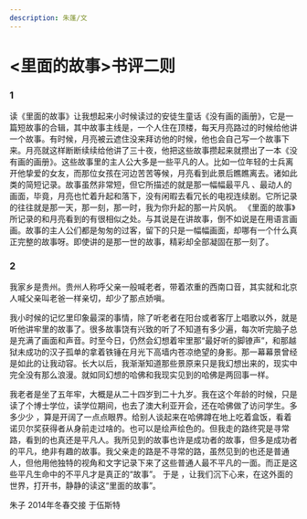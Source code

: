 ```yaml
---
description: 朱蓬/文
---
```


# &lt;里面的故事&gt;书评二则

### 1

读《里面的故事》让我想起来小时候读过的安徒生童话《没有画的画册》，它是一篇短故事的合辑，其中故事主线是，一个人住在顶楼，每天月亮路过的时候给他讲一个故事。有时候，月亮被云遮住没来拜访他的时候，他也会自己写一个故事下来。月亮就这样断断续续给他讲了三十夜，他把这些故事攒起来就攒出了一本《没有画的画册》。这些故事里的主人公大多是一些平凡的人。比如一位年轻的士兵离开他挚爱的女友，而那位女孩在河边苦苦等候，月亮看到此景后瞧瞧离去。诸如此类的简短记录。故事虽然非常短，但它所描述的就是那一幅幅最平凡 、最动人的画面，毕竟，月亮也忙着升起和落下，没有闲暇去看冗长的电视连续剧。它所记录的往往就是那一天，那一刻，那一时，我为你升起的那一片风帆。 《里面的故事》所记录的和月亮看到的有很相似之处。与其说是在讲故事，倒不如说是在用语言画画。故事的主人公们都是匆匆的过客，留下的只是一幅幅画面，却哪有一个什么真正完整的故事呀。即使讲的是那一世的故事，精彩却全部凝固在那一刻了。

### 2

我家乡是贵州。贵州人称呼父亲一般喊老者，带着浓重的西南口音，其实就和北京人喊父亲叫老爸一样亲切，却少了那点娇嗔。

我小时候的记忆里印象最深的事情，除了听老者在阳台或者客厅上唱歌以外，就是听他讲牢里的故事了。很多故事饶有兴致的听了不知道有多少遍，每次听完脑子总是充满了画面和声音。时至今日，仍然会幻想着牢里那“最好听的脚镣声”，和那越狱未成功的汉子孤单的拿着铁锤在月光下高墙内苍凉绝望的身影。那一幕幕景曾经是如此的让我动容。长大以后，我渐渐知道那些景原来只是我幻想出来的，现实中完全没有那么浪漫。就如同幻想的哈佛和我现实见到的哈佛是两回事一样。

我老者是坐了五年牢，大概是从二十四岁到二十九岁。我在这个年龄的时候，只是读了个博士学位，读学位期间，也去了澳大利亚开会，还在哈佛做了访问学生。多多少少 ，算是开阔了一点点眼界。给别人谈起来在哈佛蹲在地上吃着盒饭，看着诺贝尔奖获得者从身前走过啥的。也可以是绘声绘色的。但我走的路终究是寻常路，看到的也真还是平凡人。我所见到的故事也许是成功者的故事，但多是成功者的平凡，绝非有趣的故事。我父亲走的路是不寻常的路，虽然见到的也还是普通人，但他用他独特的视角和文字记录下来了这些普通人最不平凡的一面。而正是这些平凡生命中的不平凡才是真正的“故事”。 于是 ，让我们沉下心来，在这外面的世界，打开书，静静的读这“里面的故事”。

朱子 2014年冬春交接 于伍斯特

